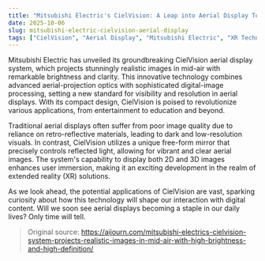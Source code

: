 ```yaml
---
title: "Mitsubishi Electric's CielVision: A Leap into Aerial Display Technology"
date: 2025-10-06
slug: mitsubishi-electric-cielvision-aerial-display
tags: ["CielVision", "Aerial Display", "Mitsubishi Electric", "XR Technology"]
---
```

Mitsubishi Electric has unveiled its groundbreaking CielVision aerial display system, which projects stunningly realistic images in mid-air with remarkable brightness and clarity. This innovative technology combines advanced aerial-projection optics with sophisticated digital-image processing, setting a new standard for visibility and resolution in aerial displays. With its compact design, CielVision is poised to revolutionize various applications, from entertainment to education and beyond.

Traditional aerial displays often suffer from poor image quality due to reliance on retro-reflective materials, leading to dark and low-resolution visuals. In contrast, CielVision utilizes a unique free-form mirror that precisely controls reflected light, allowing for vibrant and clear aerial images. The system's capability to display both 2D and 3D images enhances user immersion, making it an exciting development in the realm of extended reality (XR) solutions.

As we look ahead, the potential applications of CielVision are vast, sparking curiosity about how this technology will shape our interaction with digital content. Will we soon see aerial displays becoming a staple in our daily lives? Only time will tell.
> Original source: https://aijourn.com/mitsubishi-electrics-cielvision-system-projects-realistic-images-in-mid-air-with-high-brightness-and-high-definition/